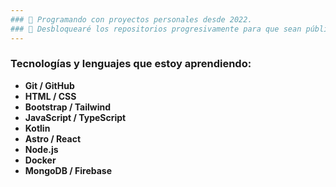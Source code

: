 ```yaml
---
### 🪺 Programando con proyectos personales desde 2022. 
### 🌠 Desbloquearé los repositorios progresivamente para que sean públicos.
---
```

### Tecnologías y lenguajes que estoy aprendiendo:
* **Git / GitHub**
* **HTML / CSS**
* **Bootstrap / Tailwind**
* **JavaScript / TypeScript**
* **Kotlin**
* **Astro / React**
* **Node.js**
* **Docker**
* **MongoDB / Firebase**

